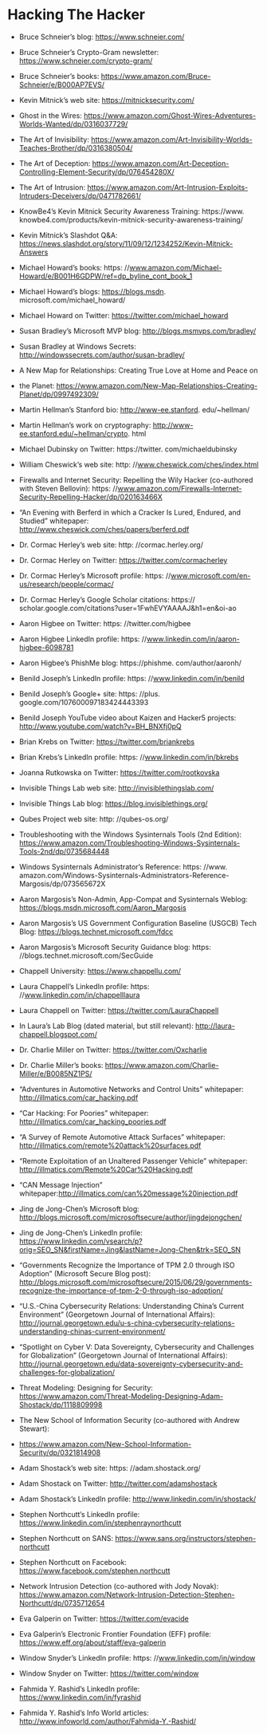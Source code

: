 # Hacking The Hacker
- Bruce Schneier’s blog: https://www.schneier.com/
- Bruce Schneier’s Crypto-Gram newsletter: https://www.schneier.com/crypto-gram/
- Bruce Schneier’s books: https://www.amazon.com/Bruce-Schneier/e/B000AP7EVS/

- Kevin Mitnick’s web site: https://mitnicksecurity.com/
- Ghost in the Wires: https://www.amazon.com/Ghost-Wires-Adventures-Worlds-Wanted/dp/0316037729/
- The Art of Invisibility: https://www.amazon.com/Art-Invisibility-Worlds-Teaches-Brother/dp/0316380504/
- The Art of Deception: https://www.amazon.com/Art-Deception-Controlling-Element-Security/dp/076454280X/
- The Art of Intrusion: https://www.amazon.com/Art-Intrusion-Exploits-Intruders-Deceivers/dp/0471782661/
- KnowBe4’s Kevin Mitnick Security Awareness Training: https://www. knowbe4.com/products/kevin-mitnick-security-awareness-training/
- Kevin Mitnick’s Slashdot Q&A: https://news.slashdot.org/story/11/09/12/1234252/Kevin-Mitnick-Answers

- Michael Howard’s books: https: //www.amazon.com/Michael-Howard/e/B001H6GDPW/ref=dp_byline_cont_book_1
- Michael Howard’s blogs: https://blogs.msdn. microsoft.com/michael_howard/
- Michael Howard on Twitter: https://twitter.com/michael_howard

- Susan Bradley’s Microsoft MVP blog: http://blogs.msmvps.com/bradley/
- Susan Bradley at Windows Secrets: http://windowssecrets.com/author/susan-bradley/

- A New Map for Relationships: Creating True Love at Home and Peace on
- the Planet: https://www.amazon.com/New-Map-Relationships-Creating-Planet/dp/0997492309/
- Martin Hellman’s Stanford bio: http://www-ee.stanford. edu/~hellman/
- Martin Hellman’s work on cryptography: http://www-ee.stanford.edu/~hellman/crypto. html

- Michael Dubinsky on Twitter: https://twitter. com/michaeldubinsky

- William Cheswick’s web site: http: //www.cheswick.com/ches/index.html
- Firewalls and Internet Security: Repelling the Wily Hacker (co-authored with Steven Bellovin): https: //www.amazon.com/Firewalls-Internet-Security-Repelling-Hacker/dp/020163466X
- “An Evening with Berferd in which a Cracker Is Lured, Endured, and Studied” whitepaper: http://www.cheswick.com/ches/papers/berferd.pdf

- Dr. Cormac Herley’s web site: http: //cormac.herley.org/
- Dr. Cormac Herley on Twitter: https://twitter.com/cormacherley
- Dr. Cormac Herley’s Microsoft profile: https: //www.microsoft.com/en-us/research/people/cormac/
- Dr. Cormac Herley’s Google Scholar citations: https:// scholar.google.com/citations?user=1FwhEVYAAAAJ&h1=en&oi-ao

- Aaron Higbee on Twitter: https: //twitter.com/higbee
- Aaron Higbee LinkedIn profile: https: //www.linkedin.com/in/aaron-higbee-6098781
- Aaron Higbee’s PhishMe blog: https://phishme. com/author/aaronh/

- Benild Joseph’s LinkedIn profile: https: //www.linkedin.com/in/benild
- Benild Joseph’s Google+ site: https: //plus. google.com/107600097183424443393
- Benild Joseph YouTube video about Kaizen and Hacker5 projects: http://www.youtube.com/watch?v=BH_BNXfj0pQ

- Brian Krebs on Twitter: https://twitter.com/briankrebs
- Brian Krebs’s LinkedIn profile: https: //www.linkedin.com/in/bkrebs

- Joanna Rutkowska on Twitter: https://twitter.com/rootkovska
- Invisible Things Lab web site: http://invisiblethingslab.com/
- Invisible Things Lab blog: https://blog.invisiblethings.org/
- Qubes Project web site: http: //qubes-os.org/

- Troubleshooting with the Windows Sysinternals Tools (2nd Edition): https://www.amazon.com/Troubleshooting-Windows-Sysinternals-Tools-2nd/dp/0735684448
- Windows Sysinternals Administrator’s Reference: https: //www. amazon.com/Windows-Sysinternals-Administrators-Reference-Margosis/dp/073565672X
- Aaron Margosis’s Non-Admin, App-Compat and Sysinternals Weblog: https://blogs.msdn.microsoft.com/Aaron_Margosis
- Aaron Margosis’s US Government Configuration Baseline (USGCB) Tech Blog: https://blogs.technet.microsoft.com/fdcc
- Aaron Margosis’s Microsoft Security Guidance blog: https: //blogs.technet.microsoft.com/SecGuide

- Chappell University: https://www.chappellu.com/
- Laura Chappell’s LinkedIn profile: https: //www.linkedin.com/in/chappelllaura
- Laura Chappell on Twitter: https://twitter.com/LauraChappell
- In Laura’s Lab Blog (dated material, but still relevant): http://laura-chappell.blogspot.com/

- Dr. Charlie Miller on Twitter: https://twitter.com/Oxcharlie
- Dr. Charlie Miller’s books: https://www.amazon.com/Charlie-Miller/e/B0085NZ1PS/

- “Adventures in Automotive Networks and Control Units” whitepaper: http://illmatics.com/car_hacking.pdf
- “Car Hacking: For Poories” whitepaper: http://illmatics.com/car_hacking_poories.pdf
- “A Survey of Remote Automotive Attack Surfaces” whitepaper: http://illmatics.com/remote%20attack%20surfaces.pdf
- “Remote Exploitation of an Unaltered Passenger Vehicle” whitepaper: http://illmatics.com/Remote%20Car%20Hacking.pdf
- “CAN Message Injection” whitepaper:http://illmatics.com/can%20message%20injection.pdf

- Jing de Jong-Chen’s Microsoft blog: http://blogs.microsoft.com/microsoftsecure/author/jingdejongchen/
- Jing de Jong-Chen’s LinkedIn profile: https://www.linkedin.com/vsearch/p?orig=SEO_SN&firstName=Jing&lastName=Jong-Chen&trk=SEO_SN
- “Governments Recognize the Importance of TPM 2.0 through ISO Adoption” (Microsoft Secure Blog post): http://blogs.microsoft.com/microsoftsecure/2015/06/29/governments-recognize-the-importance-of-tpm-2-0-through-iso-adoption/
- “U.S.-China Cybersecurity Relations: Understanding China’s Current Environment” (Georgetown Journal of International Affairs): http://journal.georgetown.edu/u-s-china-cybersecurity-relations-understanding-chinas-current-environment/
- “Spotlight on Cyber V: Data Sovereignty, Cybersecurity and Challenges for Globalization” (Georgetown Journal of International Affairs): http://journal.georgetown.edu/data-sovereignty-cybersecurity-and-challenges-for-globalization/

- Threat Modeling: Designing for Security: https://www.amazon.com/Threat-Modeling-Designing-Adam-Shostack/dp/1118809998
- The New School of Information Security (co-authored with Andrew Stewart):
- https://www.amazon.com/New-School-Information-Security/dp/0321814908
- Adam Shostack’s web site: https: //adam.shostack.org/
- Adam Shostack on Twitter: http://twitter.com/adamshostack
- Adam Shostack’s LinkedIn profile: http://www.linkedin.com/in/shostack/

- Stephen Northcutt’s LinkedIn profile: https://www.linkedin.com/in/stephenraynorthcutt
- Stephen Northcutt on SANS: https://www.sans.org/instructors/stephen-northcutt
- Stephen Northcutt on Facebook: https://www.facebook.com/stephen.northcutt
- Network Intrusion Detection (co-authored with Jody Novak): https://www.amazon.com/Network-Intrusion-Detection-Stephen-Northcutt/dp/0735712654

- Eva Galperin on Twitter: https://twitter.com/evacide
- Eva Galperin’s Electronic Frontier Foundation (EFF) profile: https://www.eff.org/about/staff/eva-galperin

- Window Snyder’s LinkedIn profile: https: //www.linkedin.com/in/window
- Window Snyder on Twitter: https://twitter.com/window

- Fahmida Y. Rashid’s LinkedIn profile: https://www.linkedin.com/in/fyrashid
- Fahmida Y. Rashid’s Info World articles: http://www.infoworld.com/author/Fahmida-Y.-Rashid/